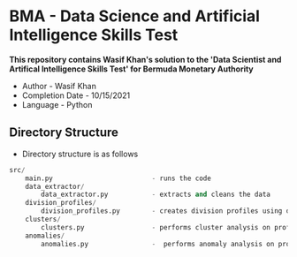 # BMA - Data Science and Artificial Intelligence Skills Test

**This repository contains Wasif Khan's solution to the 'Data Scientist and Artifical Intelligence Skills Test' for Bermuda Monetary Authority**

* Author - Wasif Khan
* Completion Date - 10/15/2021
* Language - Python

## Directory Structure
* Directory structure is as follows
```Python
src/
    main.py                         - runs the code
    data_extractor/
        data_extractor.py           - extracts and cleans the data
    division_profiles/
        division_profiles.py        - creates division profiles using data
    clusters/
        clusters.py                 - performs cluster analysis on profiles
    anomalies/
        anomalies.py                -  performs anomaly analysis on profiles
```
